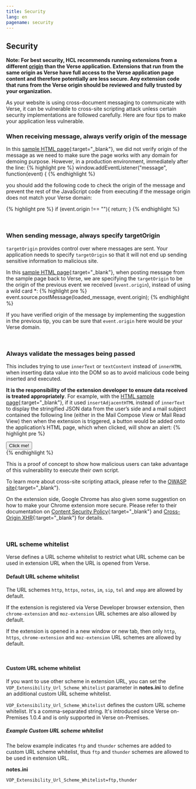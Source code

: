 ```yaml
---
title: Security
lang: en
pagename: security
---
```


## Security

**Note: For best security, HCL recommends running extensions from a different [origin](https://developer.mozilla.org/en-US/docs/Glossary/Origin) than the Verse application. Extensions that run from the same origin as Verse have full access to the Verse application page content and therefore potentially are less secure. Any extension code that runs from the Verse origin should be reviewed and fully trusted by your organization.**

As your website is using cross-document messaging to communicate with Verse, it can be vulnerable to cross-site scripting attack unless certain security implementations are followed carefully. Here are four tips to make your application less vulnerable.

### When receiving message, always verify origin of the message
In this [sample HTML page]({{site.data.developers.sampleActionApp}}){:target="_blank"}, we did not verify origin of the message as we need to make sure the page works with any domain for demoing purpose. However, in a production environment, immediately after the line:
{% highlight pre %}
window.addEventListener("message", function(event) {
{% endhighlight %}

you should add the following code to check the origin of the message and prevent the rest of the JavaScript code from executing if the message origin does not match your Verse domain:

{% highlight pre %}
if (event.origin !== "<your-Verse-domain-here>"){
  return;
}
{% endhighlight %}

&nbsp;

### When sending message, always specify targetOrigin
`targetOrigin` provides control over where messages are sent. Your application needs to specify `targetOrigin` so that it will not end up sending sensitive information to malicious site.

In this [sample HTML page]({{site.data.developers.sampleActionApp}}){:target="_blank"}, when posting message from the sample page back to Verse, we are specifying the `targetOrigin` to be the origin of the previous event we received (`event.origin`), instead of using a wild card *:
{% highlight pre %}
event.source.postMessage(loaded_message, event.origin);
{% endhighlight %}

If you have verified origin of the message by implementing the suggestion in the previous tip, you can be sure that `event.origin` here would be your Verse domain.

&nbsp;

### Always validate the messages being passed
This includes trying to use `innerText` or `textContent` instead of `innerHTML` when inserting data value into the DOM so as to avoid malicious code being inserted and executed.

**It is the responsibility of the extension developer to ensure data received is treated appropriately**. For example, with the [HTML sample page]({{site.data.developers.sampleActionApp}}){:target="_blank"}, if it used `insertAdjacentHTML` instead of `innerText` to display the stringified JSON data from the user’s side and a mail subject contained the following line (either in the Mail Compose View or Mail Read View) then when the extension is triggered, a button would be added onto the application’s HTML page, which when clicked, will show an alert:
{% highlight pre %}
</div><button onclick='alert()'>Click me!</button><div>
{% endhighlight %}

This is a proof of concept to show how malicious users can take advantage of this vulnerability to execute their own script.

To learn more about cross-site scripting attack, please refer to the [OWASP site]({{site.data.developers.owaspSite}}){:target="_blank"}.

On the extension side, Google Chrome has also given some suggestion on how to make your Chrome extension more secure. Please refer to their documentation on [Content Security Policy]({{site.data.developers.contentSecurityPolicy}}){:target="_blank"} and [Cross-Origin XHR]({{site.data.developers.crossOriginXhr}}){:target="_blank"} for details.

&nbsp;

### URL scheme whitelist

Verse defines a URL scheme whitelist to restrict what URL scheme can be used in extension URL when the URL is opened from Verse.

#### Default URL scheme whitelist

The URL schemes `http`, `https`, `notes`, `im`, `sip`, `tel` and `xmpp` are allowed by default.

If the extension is registered via Verse Developer browser extension, then `chrome-extension` and `moz-extension` URL schemes are also allowed by default.

If the extension is opened in a new window or new tab, then only `http`, `https`, `chrome-extension` and `moz-extension` URL schemes are allowed by default.

&nbsp;

#### Custom URL scheme whitelist

If you want to use other scheme in extension URL, you can set the `VOP_Extensibility_Url_Scheme_Whitelist` parameter in **notes.ini** to define an additional custom URL scheme whitelist.

`VOP_Extensibility_Url_Scheme_Whitelist` defines the custom URL scheme whitelist. It's a comma-separated string. It's introduced since Verse on-Premises 1.0.4 and is only supported in Verse on-Premises.

##### Example Custom URL scheme whitelist
The below example indicates `ftp` and `thunder` schemes are added to custom URL scheme whitelist, thus `ftp` and `thunder` schemes are allowed to be used in extension URL.
&nbsp;

**notes.ini**

```
VOP_Extensibility_Url_Scheme_Whitelist=ftp,thunder
```
